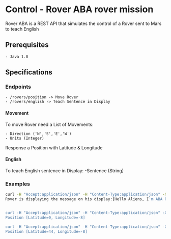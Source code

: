# Control - Rover ABA rover mission

Rover ABA is a REST API that simulates the control of a Rover sent to Mars to teach English

## Prerequisites
	- Java 1.8
## Specifications
### Endpoints
	- /rovers/position -> Move Rover
	- /rovers/english -> Teach Sentence in Display
#### Movement
To move Rover need a List of Movements:

	- Direction ('N','S','E','W')
	- Units (Integer)
	
Response a Position with Latitude & Longitude

#### English
To teach English sentence in Display:
	-Sentence (String)

### Examples

	
```bash
curl -H "Accept:application/json" -H "Content-Type:application/json" -X POST --data {"Hello Aliens, I'm ABA Rover"} "http://localhost:8080/rovers/english"
Rover is displaying the message on his display:{Hello Aliens, I'm ABA Rover}


curl -H "Accept:application/json" -H "Content-Type:application/json" -X POST --data "[{"""direction""":"""S""", """units""":"""8"""}]" "http://localhost:8080/rovers/position"
Position [Latitude=0, Longitude=-8]

curl -H "Accept:application/json" -H "Content-Type:application/json" -X POST --data "[{"""direction""":"""S""", """units""":"""8"""},{"""direction""":"""E""", """units""":"""44"""}]" "http://localhost:8080/rovers/position"
Position [Latitude=44, Longitude=-8]
```